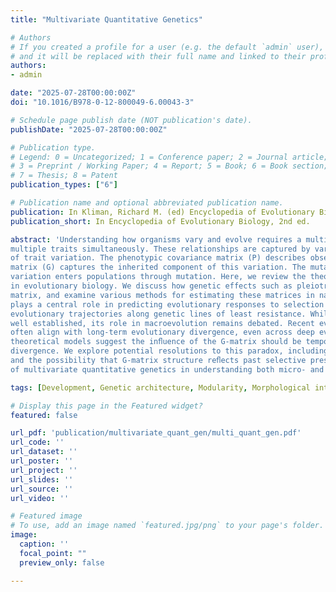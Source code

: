 ```yaml
---
title: "Multivariate Quantitative Genetics"

# Authors
# If you created a profile for a user (e.g. the default `admin` user), write the username (folder name) here 
# and it will be replaced with their full name and linked to their profile.
authors:
- admin

date: "2025-07-28T00:00:00Z"
doi: "10.1016/B978-0-12-800049-6.00043-3"

# Schedule page publish date (NOT publication's date).
publishDate: "2025-07-28T00:00:00Z"

# Publication type.
# Legend: 0 = Uncategorized; 1 = Conference paper; 2 = Journal article;
# 3 = Preprint / Working Paper; 4 = Report; 5 = Book; 6 = Book section;
# 7 = Thesis; 8 = Patent
publication_types: ["6"]

# Publication name and optional abbreviated publication name.
publication: In Kliman, Richard M. (ed) Encyclopedia of Evolutionary Biology, 2nd edition
publication_short: In Encyclopedia of Evolutionary Biology, 2nd ed.

abstract: 'Understanding how organisms vary and evolve requires a multivariate perspective that considers the relationships between
multiple traits simultaneously. These relationships are captured by various covariance matrices that describe different aspects
of trait variation. The phenotypic covariance matrix (P) describes observable trait relationships, while the genetic covariance
matrix (G) captures the inherited component of this variation. The mutational covariance matrix (M) describes how new
variation enters populations through mutation. Here, we review the theoretical foundations of these matrices and their roles
in evolutionary biology. We discuss how genetic effects such as pleiotropy and linkage disequilibrium contribute to the G-
matrix, and examine various methods for estimating these matrices in natural and experimental populations. The G-matrix
plays a central role in predicting evolutionary responses to selection through the Lande equation, potentially constraining
evolutionary trajectories along genetic lines of least resistance. While the inﬂuence of the G-matrix on short-term evolution is
well established, its role in macroevolution remains debated. Recent evidence suggests that patterns of standing variation
often align with long-term evolutionary divergence, even across deep evolutionary time. This alignment presents a puzzle, as
theoretical models suggest the inﬂuence of the G-matrix should be temporary and not affect long-term evolutionary
divergence. We explore potential resolutions to this paradox, including the role of internal selection in constraining variation
and the possibility that G-matrix structure reﬂects past selective pressures. This synthesis highlights the ongoing importance
of multivariate quantitative genetics in understanding both micro- and macroevolution.'

tags: [Development, Genetic architecture, Modularity, Morphological integration, Pleiotropy, QTL mapping, Quantitative traits, Selection]

# Display this page in the Featured widget?
featured: false

url_pdf: 'publication/multivariate_quant_gen/multi_quant_gen.pdf'
url_code: ''
url_dataset: ''
url_poster: ''
url_project: ''
url_slides: ''
url_source: ''
url_video: ''

# Featured image
# To use, add an image named `featured.jpg/png` to your page's folder. 
image:
  caption: ''
  focal_point: ""
  preview_only: false

---
```

